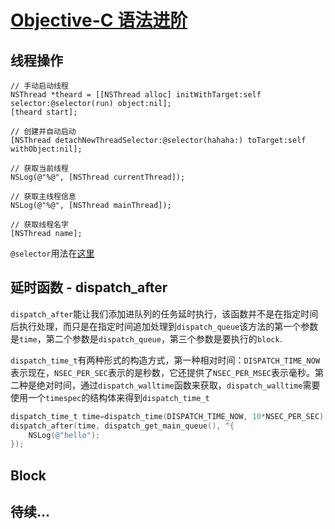 # [Objective-C 语法进阶](https://puffhub.github.io/iOS-Crack/)



## 线程操作
```objcetivec
// 手动启动线程
NSThread *theard = [[NSThread alloc] initWithTarget:self selector:@selector(run) object:nil];
[theard start];

// 创建并自动启动
[NSThread detachNewThreadSelector:@selector(hahaha:) toTarget:self withObject:nil];

// 获取当前线程
NSLog(@"%@", [NSThread currentThread]);

// 获取主线程信息
NSLog(@"%@", [NSThread mainThread]);

// 获取线程名字
[NSThread name];
```

```@selector```用法在[这里](https://blog.csdn.net/fengsh998/article/details/8612969)

## 延时函数 - dispatch_after

```dispatch_after```能让我们添加进队列的任务延时执行，该函数并不是在指定时间后执行处理，而只是在指定时间追加处理到```dispatch_queue```该方法的第一个参数是```time```，第二个参数是```dispatch_queue```，第三个参数是要执行的```block```.

   ```dispatch_time_t```有两种形式的构造方式，第一种相对时间：```DISPATCH_TIME_NOW```表示现在，```NSEC_PER_SEC```表示的是秒数，它还提供了```NSEC_PER_MSEC```表示毫秒。第二种是绝对时间，通过```dispatch_walltime```函数来获取，```dispatch_walltime```需要使用一个```timespec```的结构体来得到```dispatch_time_t```


```objectivec
dispatch_time_t time=dispatch_time(DISPATCH_TIME_NOW, 10*NSEC_PER_SEC);
dispatch_after(time, dispatch_get_main_queue(), ^{
    NSLog(@"hello");
});
```

## Block


## 待续...